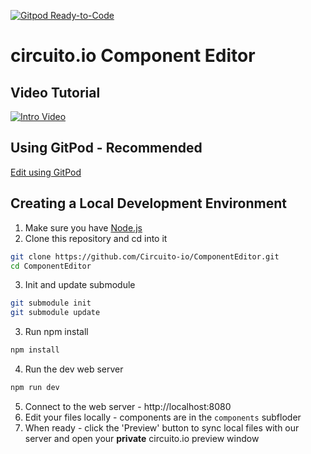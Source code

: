 [![Gitpod Ready-to-Code](https://img.shields.io/badge/Gitpod-Ready--to--Code-blue?logo=gitpod)](https://gitpod.io/#https://github.com/Circuito-io/ComponentEditor) 

# circuito.io Component Editor

## Video Tutorial
[![Intro Video](https://res.cloudinary.com/circuito/image/upload/w_300,b_white/v1550053341/circuito_youtube_help_title.png)](https://www.youtube.com/watch?v=i3CpeFhRLI4)

## Using GitPod - Recommended
[Edit using GitPod](http://gitpod.io/#https://github.com/Circuito-io/ComponentEditor)

## Creating a Local Development Environment
1. Make sure you have [Node.js](https://nodejs.org/en/download/)
2. Clone this repository and cd into it
```bash
git clone https://github.com/Circuito-io/ComponentEditor.git
cd ComponentEditor
```
3. Init and update submodule
```bash
git submodule init
git submodule update
```
3. Run npm install
```bash
npm install
```
4. Run the dev web server
```bash
npm run dev
```
5. Connect to the web server - http://localhost:8080
6. Edit your files locally - components are in the ```components``` subfloder
7. When ready - click the 'Preview' button to sync local files with our server and open your **private** circuito.io preview window
